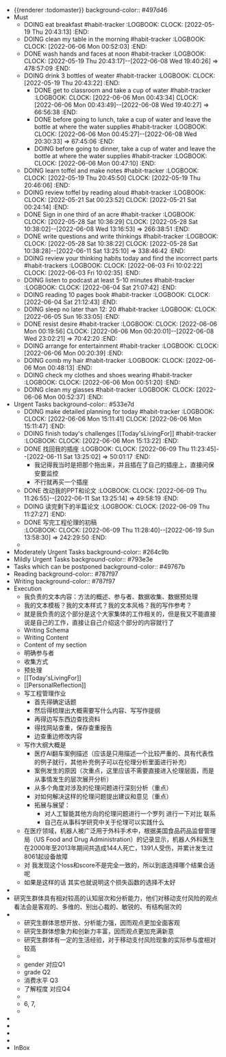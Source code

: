- {{renderer :todomaster}}
  background-color:: #497d46
- Must
	- DOING eat breakfast #habit-tracker
	  :LOGBOOK:
	  CLOCK: [2022-05-19 Thu 20:43:13]
	  :END:
	- DOING clean my table in the morning #habit-tracker
	  :LOGBOOK:
	  CLOCK: [2022-06-06 Mon 00:52:03]
	  :END:
	- DONE wash hands and faces at noon #habit-tracker
	  :LOGBOOK:
	  CLOCK: [2022-05-19 Thu 20:43:17]--[2022-06-08 Wed 19:40:26] =>  478:57:09
	  :END:
	- DOING drink 3 bottles of weater #habit-tracker
	  :LOGBOOK:
	  CLOCK: [2022-05-19 Thu 20:43:22]
	  :END:
		- DONE get to classroom and take a cup of water #habit-tracker
		  :LOGBOOK:
		  CLOCK: [2022-06-06 Mon 00:43:34]
		  CLOCK: [2022-06-06 Mon 00:43:49]--[2022-06-08 Wed 19:40:27] =>  66:56:38
		  :END:
		- DONE before going to lunch, take a cup of water and leave the bottle at  where the water supplies #habit-tracker
		  :LOGBOOK:
		  CLOCK: [2022-06-06 Mon 00:45:27]--[2022-06-08 Wed 20:30:33] =>  67:45:06
		  :END:
		- DOING before going to dinner, take a cup of water and leave the bottle at where the water supplies #habit-tracker 
		  :LOGBOOK:
		  CLOCK: [2022-06-06 Mon 00:47:10]
		  :END:
	- DOING learn toffel and make notes #habit-tracker
	  :LOGBOOK:
	  CLOCK: [2022-05-19 Thu 20:45:50]
	  CLOCK: [2022-05-19 Thu 20:46:06]
	  :END:
	- DOING review toffel by reading aloud #habit-tracker
	  :LOGBOOK:
	  CLOCK: [2022-05-21 Sat 00:23:52]
	  CLOCK: [2022-05-21 Sat 00:24:14]
	  :END:
	- DONE  Sign in one third of an acre #habit-tracker
	  :LOGBOOK:
	  CLOCK: [2022-05-28 Sat 10:36:29]
	  CLOCK: [2022-05-28 Sat 10:38:02]--[2022-06-08 Wed 13:16:53] =>  266:38:51
	  :END:
	- DONE write questions and write thinkings #habit-tracker
	  :LOGBOOK:
	  CLOCK: [2022-05-28 Sat 10:38:22]
	  CLOCK: [2022-05-28 Sat 10:38:28]--[2022-06-11 Sat 13:25:10] =>  338:46:42
	  :END:
	- DOING review your thinking habits today and find the incorrect parts #habit-trackers
	  :LOGBOOK:
	  CLOCK: [2022-06-03 Fri 10:02:22]
	  CLOCK: [2022-06-03 Fri 10:02:35]
	  :END:
	- DOING listen to podcast at least 5-10 minutes #habit-tracker
	  :LOGBOOK:
	  CLOCK: [2022-06-04 Sat 21:07:42]
	  :END:
	- DOING reading 10 pages book #habit-tracker
	  :LOGBOOK:
	  CLOCK: [2022-06-04 Sat 21:12:43]
	  :END:
	- DOING sleep no later than 12: 20 #habit-tracker
	  :LOGBOOK:
	  CLOCK: [2022-06-05 Sun 16:33:05]
	  :END:
	- DONE resist desire #habit-tracker
	  :LOGBOOK:
	  CLOCK: [2022-06-06 Mon 00:19:56]
	  CLOCK: [2022-06-06 Mon 00:20:01]--[2022-06-08 Wed 23:02:21] =>  70:42:20
	  :END:
	- DOING arrange for entertainment #habit-tracker
	  :LOGBOOK:
	  CLOCK: [2022-06-06 Mon 00:20:39]
	  :END:
	- DOING comb my hair #habit-tracker
	  :LOGBOOK:
	  CLOCK: [2022-06-06 Mon 00:48:13]
	  :END:
	- DOING check my clothes and shoes wearing #habit-tracker 
	  :LOGBOOK:
	  CLOCK: [2022-06-06 Mon 00:51:20]
	  :END:
	- DOING clean my glasses #habit-tracker
	  :LOGBOOK:
	  CLOCK: [2022-06-06 Mon 00:52:37]
	  :END:
- Urgent Tasks
  background-color:: #533e7d
	- DOING make detailed planning for today #habit-tracker
	  :LOGBOOK:
	  CLOCK: [2022-06-06 Mon 15:11:41]
	  CLOCK: [2022-06-06 Mon 15:11:47]
	  :END:
	- DOING finish today's challenges [[Today'sLivingFor]] #habit-tracker
	  :LOGBOOK:
	  CLOCK: [2022-06-06 Mon 15:13:22]
	  :END:
	- DONE 找回我的插座 
	  :LOGBOOK:
	  CLOCK: [2022-06-09 Thu 11:23:45]--[2022-06-11 Sat 13:25:02] =>  50:01:17
	  :END:
		- 我记得我当时是把那个拖出来，并且插在了自己的插座上，直接问保安要监控
		- 不行就再买一个插座
	- DONE 改动我的PPT和论文 
	  :LOGBOOK:
	  CLOCK: [2022-06-09 Thu 11:26:55]--[2022-06-11 Sat 13:25:14] =>  49:58:19
	  :END:
	- DOING 读完剩下的半篇论文 
	  :LOGBOOK:
	  CLOCK: [2022-06-09 Thu 11:27:27]
	  :END:
	- DONE 写完工程伦理的初稿  
	  :LOGBOOK:
	  CLOCK: [2022-06-09 Thu 11:28:40]--[2022-06-19 Sun 13:58:30] =>  242:29:50
	  :END:
	-
- Moderately Urgent Tasks
  background-color:: #264c9b
- Mildly Urgent Tasks
  background-color:: #793e3e
- Tasks which can be postponed
  background-color:: #49767b
- Reading
  background-color:: #787f97
- Writing
  background-color:: #787f97
- Execution
	- 我负责的文本内容：方法的概述、参与者、数据收集、数据预处理
	- 我的文本模板？我的文本样式？我的文本风格？我的写作参考？
	- 就是我负责的这个部分是这个大家集体的工作相关的，但是我又不能直接说是自己的工作，直接让自己介绍这个部分的内容就行了
	- Writing Schema
	- Writing Content
	- Content of my section
	- 明确参与者
	- 收集方式
	- 预处理
	- [[Today'sLivingFor]]
	- [[PersonalReflection]]
	- 写工程管理作业
		- 首先得确定话题
		- 然后得梳理出大概需要写什么内容、写写作提纲
		- 再得边写东西边查找资料
		- 得找网站查重，保存查重报告
		- 边查重边修改内容
	- 写作大纲大概是
		- 医疗AI翻车案例描述（应该是只用描述一个比较严重的、具有代表性的例子就行，其他补充例子可以在伦理分析里面进行补充）
		- 案例发生的原因（次重点，这里应该不需要直接进入伦理层面，而是从事情发生的层次展开分析）
		- 从多个角度对涉及的伦理问题进行深刻分析（重点）
		- 对如何解决这样的伦理问题提出建议和意见（重点）
		- 拓展与展望：
			- 对人工智能其他方向的伦理问题进行一个罗列   进行一下对比 联系
			- 自己在从事科学研究中关于伦理可以实践什么
	- 在医疗领域，机器人被广泛用于外科手术中，根据美国食品药品监督管理局（US Food and Drug Administration）的记录显示，机器人外科医生在2000年至2013年期间共造成144人死亡，1391人受伤，并累计发生过8061起设备故障
	- 对  我发现这个loss和score不是完全一致的，所以到底选择哪个结果合适呢
	- 如果是这样的话  其实也就说明这个损失函数的选择不太好
-
- 研究生群体具有相对较高的认知层次和分析能力，他们对移动支付风险的观点看法会是客观的、多维的、别出心裁的、敏锐的、有结构层次的
-
	- 研究生群体思想开放、分析能力强，因而观点更加全面客观
	- 研究生群体想象力和创新力丰富，因而观点更加充满新意
	- 研究生群体有一定的生活经验，对于移动支付风险现象的实际参与度相对较高
	-
	- gender  对应Q1
	- grade    Q2
	- 消费水平   Q3
	- 了解程度  对应Q4
	-
	- 6, 7,
	-
-
-
-
-
- InBox